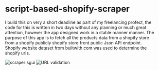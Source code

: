 # script-based-shopify-scraper


I build this on very a short deadline as part of my freelancing profect, the code for this is written in two days without any planning or much great attention, however the app designed work in a stable manner manner.
The purpose of this app is to fetch all the products data from a shopify store from a shopify publicly shopify store front public Json API endpoint.
Shopify website dataset from builtwith.com was used to determine the shopify urls.


![scraper sgui](https://cdn3.f-cdn.com//files/download/130552894/dbfe67.jpg) 
![URL validation](https://cdn3.f-cdn.com/files/download/130552694/screen-shot.PNG)  
